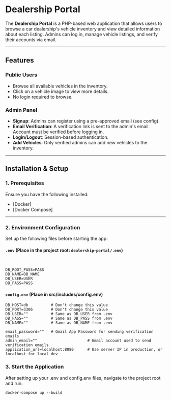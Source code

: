 # Dealership Portal

The **Dealership Portal** is a PHP-based web application that allows users to browse a car dealership's vehicle inventory and view detailed information about each listing. Admins can log in, manage vehicle listings, and verify their accounts via email.

---

## Features

### Public Users
- Browse all available vehicles in the inventory.
- Click on a vehicle image to view more details.
- No login required to browse.

### Admin Panel
- **Signup**: Admins can register using a pre-approved email (see config).
- **Email Verification**: A verification link is sent to the admin's email. Account must be verified before logging in.
- **Login/Logout**: Session-based authentication.
- **Add Vehicles**: Only verified admins can add new vehicles to the inventory.

---

## Installation & Setup

### 1. Prerequisites

Ensure you have the following installed:

- [Docker]
- [Docker Compose]

---

### 2. Environment Configuration

Set up the following files before starting the app:

#### `.env` (Place in the project root: `dealership-portal/.env`)

```.env


DB_ROOT_PASS=PASS
DB_NAME=DB_NAME
DB_USER=USER
DB_PASS=PASS
```

#### `config.env` (Place in src/includes/config.env)

```config.env
DB_HOST=db          # Don't change this value
DB_PORT=3306        # Don't change this value
DB_USER=""          # Same as DB_USER from .env
DB_PASS=""          # Same as DB_PASS from .env
DB_NAME=""          # Same as DB_NAME from .env

email_password=""   # Gmail App Password for sending verification emails
admin_email=""                      # Gmail account used to send verification emails
application_url=localhost:8080      # Use server IP in production, or localhost for local dev

```

### 3. Start the Application
After setting up your .env and config.env files, navigate to the project root and run:
```
docker-compose up --build

```

